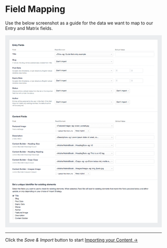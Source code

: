 # Field Mapping

Use the below screenshot as a guide for the data we want to map to our Entry and Matrix fields.

![Feedme Matrix Guide Mapping](/docs/screenshots/feedme-matrix-guide-mapping.png)

* * *

Click the _Save & Import_ button to start [Importing your Content →](/craft-plugins/feed-me/docs/guides/importing-into-matrix/importing-your-content)